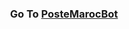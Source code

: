 <center>
<h3>Go To <a href="https://github.com/h4fide/postemarocbot">PosteMarocBot</a><h3>
</center>